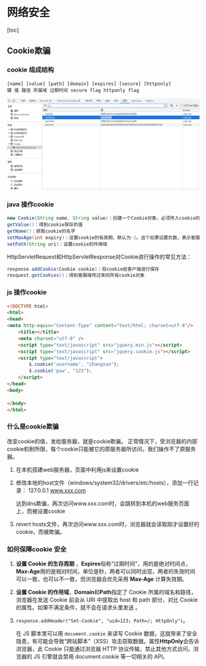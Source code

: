 # 网络安全

[toc]

## Cookie欺骗

### cookie 组成结构

```
[name] [value] [path] [domain] [expires] [secure] [httponly]
键 值 路径 所属域 过期时间 secure flag httponly flag
```

![image-20221021165731640](https://raw.githubusercontent.com/Assassin-King/Typora-Note/master/Images/markdown/image-20221021165731640.png)



### java 操作cookie

```java
new Cookie(String name, String value)：创建一个Cookie对象，必须传入cookie的名字和cookie的值
getValue()：得到cookie保存的值
getName()：获取cookie的名字
setMaxAge(int expiry)：设置cookie的有效期，默认为-1。这个如果设置负数，表示客服端关闭，cookie就会删除。0表示马上删除。正数表示有效时间，单位是秒。
setPath(String uri)：设置cookie的作用域
```



HttpServletRequest和HttpServletResponse对Cookie进行操作的常见方法：

```java
response.addCookie(Cookie cookie)：将cookie给客户端进行保存
resquest.getCookies()：得到客服端传过来的所有cookie对象
```

### js 操作cookie

```html
<!DOCTYPE html>
<html>
<head>
<meta http-equiv="Content-Type" content="text/html; charset=utf-8"/>
    <title></title>
    <meta charset="utf-8" />
    <script type="text/javascript" src="jquery.min.js"></script>
    <script type="text/javascript" src="jquery.cookie.js"></script>
    <script type="text/javascript">
        $.cookie('username', "zhangsan");
        $.cookie('psw', "123");
    </script>
</head>
<body>

</body>
</html>
```



### 什么是cookie欺骗

改变cookie的值，发给服务器，就是cookie欺骗。
正常情况下，受浏览器的内部cookie机制所限，每个cookie只能被它的原服务器所访问，我们操作不了原服务器。

1. 在本机搭建web服务器，页面中利用js来设置cookie

2. 修改本地的host文件（windows/system32/drivers/etc/hosts），添加一行记录：  127.0.0.1 www.xxx.com

   达到dns欺骗，再次访问www.xxx.com时，会跳转到本机的web服务页面上，而被设置cookie

3. revert hosts文件，再次访问www.xxx.com时，浏览器就会读取刚才设置好的cookie，而被欺骗。 

### 如何保障cookie 安全

1. **设置 Cookie 的生存周期** ，**Expires**俗称“过期时间”，用的是绝对时间点，**Max-Age**用的是相对时间，单位是秒，两者可以同时出现，两者的失效时间可以一致，也可以不一致，但浏览器会优先采用 **Max-Age** 计算失效期。

2. **设置 Cookie 的作用域**，**Domain**和**Path**指定了 Cookie 所属的域名和路径，浏览器在发送 Cookie 前会从 URI 中提取出 host 和 path 部分，对比 Cookie 的属性。如果不满足条件，就不会在请求头里发送 。

3. `response.addHeader("Set-Cookie", "uid=123; Path=/; HttpOnly")`。

   在 JS 脚本里可以用 `document.cookie` 来读写 Cookie 数据，这就带来了安全隐患，有可能会导致“跨站脚本”（XSS）攻击窃取数据。属性**HttpOnly**会告诉浏览器，此 Cookie 只能通过浏览器 HTTP 协议传输，禁止其他方式访问，浏览器的 JS 引擎就会禁用 document.cookie 等一切相关的 API。

